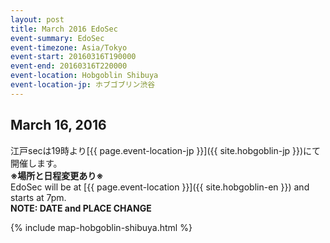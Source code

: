 ```yaml
---
layout: post
title: March 2016 EdoSec
event-summary: EdoSec
event-timezone: Asia/Tokyo
event-start: 20160316T190000
event-end: 20160316T220000
event-location: Hobgoblin Shibuya
event-location-jp: ホブゴブリン渋谷
---
```


<h2>March 16, 2016</h2>

江戸secは19時より[{{ page.event-location-jp }}]({{ site.hobgoblin-jp }})にて開催します。<br>
**※場所と日程変更あり※**<br>
EdoSec will be at [{{ page.event-location }}]({{ site.hobgoblin-en }}) and starts at 7pm.<br>
**NOTE:  DATE and PLACE CHANGE**<br>

{% include map-hobgoblin-shibuya.html %}

